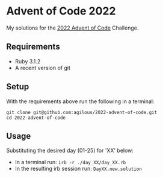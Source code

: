 # Advent of Code 2022
My solutions for the [2022 Advent of Code](https://adventofcode.com/2022) Challenge.

## Requirements
* Ruby 3.1.2
* A recent version of git

## Setup
With the requirements above run the following in a terminal:
```shell
git clone git@github.com:agilous/2022-advent-of-code.git
cd 2022-advent-of-code
```

## Usage
Substituting the desired day (01-25) for 'XX' below:
* In a terminal run: `irb -r ./day_XX/day_XX.rb`
* In the resulting irb session run: `DayXX.new.solution`

